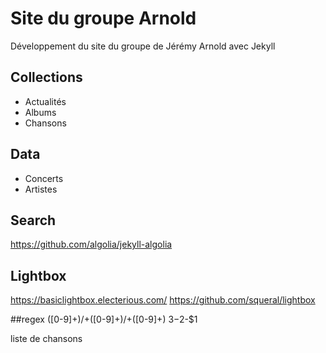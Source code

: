 # Site du groupe Arnold

Développement du site du groupe de Jérémy Arnold avec Jekyll

## Collections
* Actualités
* Albums
* Chansons

## Data
* Concerts
* Artistes

## Search
https://github.com/algolia/jekyll-algolia

## Lightbox
https://basiclightbox.electerious.com/
https://github.com/squeral/lightbox

##regex
([0-9]+)/+([0-9]+)/+([0-9]+)
$3-$2-$1 

liste de chansons
